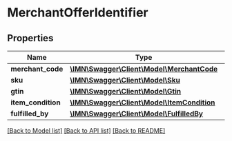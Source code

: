 # MerchantOfferIdentifier

## Properties
Name | Type | Description | Notes
------------ | ------------- | ------------- | -------------
**merchant_code** | [**\IMN\Swagger\Client\Model\MerchantCode**](MerchantCode.md) |  | 
**sku** | [**\IMN\Swagger\Client\Model\Sku**](Sku.md) |  | 
**gtin** | [**\IMN\Swagger\Client\Model\Gtin**](Gtin.md) |  | 
**item_condition** | [**\IMN\Swagger\Client\Model\ItemCondition**](ItemCondition.md) |  | 
**fulfilled_by** | [**\IMN\Swagger\Client\Model\FulfilledBy**](FulfilledBy.md) |  | [optional] 

[[Back to Model list]](../README.md#documentation-for-models) [[Back to API list]](../README.md#documentation-for-api-endpoints) [[Back to README]](../README.md)


